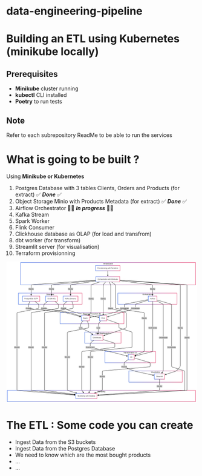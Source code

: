 # data-engineering-pipeline

# Building an ETL using Kubernetes (minikube locally)



## Prerequisites

- **Minikube** cluster running
- **kubectl** CLI installed
- **Poetry** to run tests

## Note

Refer to each subrepository ReadMe to be able to run the services

# What is going to be built ? 

Using **Minikube or Kubernetes**


1. Postgres Database with 3 tables Clients, Orders and Products (for extract) ✅ ***Done***  ✅ 
2. Object Storage Minio with Products Metadata (for extract) ✅ ***Done*** ✅ 
3. Airflow Orchestrator 🏋️‍♂️ ***In progress*** 🏋️‍♂️ 
4. Kafka Stream 
5. Spark Worker 
6. Flink Consumer 
7. Clickhouse database as OLAP (for load and transfrom)
8. dbt worker (for transform)
9. Streamlit server (for visualisation)  
10. Terraform provisionning 
    
![alt text](docs/image.png)


# The ETL : Some code you can create

- Ingest Data from the S3 buckets
- Ingest Data from the Postgres Database
- We need to know which are the most bought products 
- ...
- ...
